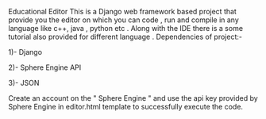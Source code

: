 Educational Editor
This is a Django web framework based project that provide you the editor on which you can code , run and compile in any language like c++,
java , python etc . Along with the IDE there is a some tutorial also provided for different language .
Dependencies of project:-

1)- Django

2)- Sphere Engine API

3)- JSON

Create an account on the " Sphere Engine " and use the api key provided by Sphere Engine in editor.html template to successfully execute
the code.
